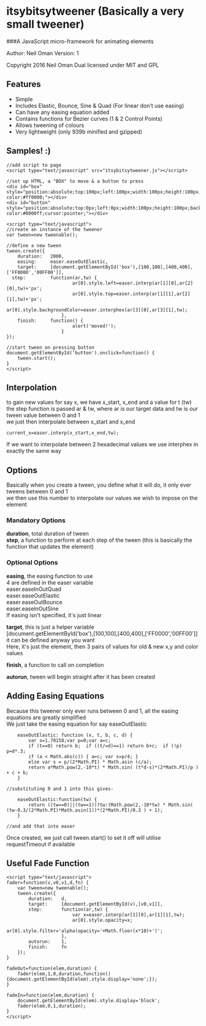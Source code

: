 # itsybitsytweener (Basically a very small tweener)

###A JavaScript micro-framework for animating elements

Author: Neil Oman
Version: 1

Copyright 2016 Neil Oman
Dual licensed under MIT and GPL

## Features

* Simple
* Includes Elastic, Bounce, Sine & Quad (For linear don't use easing)
* Can have any easing equation added
* Contains functions for Bezier curves (1 & 2 Control Points)
* Allows tweening of colours
* Very lightweight (only 939b minified and gzipped)

## Samples! :)

```
//add script to page
<script type="text/javascript" src="itsybitsytweener.js"></script>

//set up HTML, a "BOX" to move & a button to press
<div id="box" style="position:absolute;top:100px;left:100px;width:100px;height:100px;background-color:#ff0000;"></div>
<div id="button" style="position:absolute;top:0px;left:0px;width:100px;height:100px;background-color:#0000ff;cursor:pointer;"></div>

<script type="text/javascript">
//create an instance of the tweener
var tween=new tweenable();

//define a new tween
tween.create({
	duration:	2000,
	easing:		easer.easeOutElastic,
	target:		[document.getElementById('box'),[100,100],[400,400],['FF0000','00FF00']],
  step: 		function(ar,tw) {
					    ar[0].style.left=easer.interp(ar[1][0],ar[2][0],tw)+'px';
					    ar[0].style.top=easer.interp(ar[1][1],ar[2][1],tw)+'px';
					    ar[0].style.backgroundColor=easer.interphex(ar[3][0],ar[3][1],tw);
				    },
	finish:		function() {
					    alert('moved!');
				    }
});

//start tween on pressing button
document.getElementById('button').onclick=function() {
	tween.start();
}
</script>
```

## Interpolation

to gain new values for say x, we have x_start, x_end and a value for t (tw)   
the step function is passed ar & tw, where ar is our target data and tw is our tween value between 0 and 1   
we just then interpolate between x_start and x_end   

```
current_x=easer.interp(x_start,x_end,tw);
```

If we want to interpolate between 2 hexadecimal values we use interphex in exactly the same way

## Options

Basically when you create a tween, you define what it will do, it only ever tweens between 0 and 1   
we then use this number to interpolate our values we wish to impose on the element

### Mandatory Options

**duration**, total duration of tween   
**step**, a function to perform at each step of the tween (this is basically the function that updates the element)

### Optional Options

**easing**, the easing function to use   
4 are defined in the easer variable   
easer.easeInOutQuad   
easer.easeOutElastic   
easer.easeOutBounce   
easer.easeInOutSine   
If easing isn't specified, it's just linear

**target**, this is just a helper variable   
[document.getElementById('box'),[100,100],[400,400],['FF0000','00FF00']]   
it can be defined anyway you want   
Here, it's just the element, then 3 pairs of values for old & new x,y and color values   

**finish**, a function to call on completion

**autorun**, tween will begin straight after it has been created

## Adding Easing Equations

Because this tweener only ever runs between 0 and 1, all the easing equations are greatly simplified   
We just take the easing equation for say easeOutElastic

```
	easeOutElastic: function (x, t, b, c, d) {
		var s=1.70158;var p=0;var a=c;
		if (t==0) return b;  if ((t/=d)==1) return b+c;  if (!p) p=d*.3;
		if (a < Math.abs(c)) { a=c; var s=p/4; }
		else var s = p/(2*Math.PI) * Math.asin (c/a);
		return a*Math.pow(2,-10*t) * Math.sin( (t*d-s)*(2*Math.PI)/p ) + c + b;
	}

//substituting 0 and 1 into this gives-

	easeOutElastic:function(tw) {
		return ((tw==0)||(tw==1))?tw:(Math.pow(2,-10*tw) * Math.sin( (tw-0.3/(2*Math.PI)*Math.asin(1))*(2*Math.PI)/0.3 ) + 1);
	}

//and add that into easer
```

Once created, we just call tween.start() to set it off
will utilise requestTimeout if available

## Useful Fade Function

```
<script type="text/javascript">
fader=function(v,v0,v1,d,fn) {
	var tween=new tweenable();
	tween.create({
		duration:	d,
		target:		[document.getElementById(v),[v0,v1]],
		step:		function(ar,tw) {
						var x=easer.interp(ar[1][0],ar[1][1],tw);
						ar[0].style.opacity=x;
						ar[0].style.filter='alpha(opacity='+Math.floor(x*10)+')';
					},
		autorun:	1,
		finish:		fn
	});
}

fadeOut=function(elem,duration) {
	fader(elem,1,0,duration,function() {document.getElementById(elem).style.display='none';});
}

fadeIn=function(elem,duration) {
	document.getElementById(elem).style.display='block';
	fader(elem,0,1,duration);
}
</script>
```


